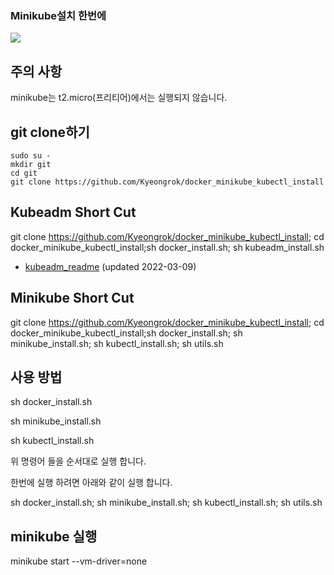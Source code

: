 ### Minikube설치 한번에

<img src="https://img.shields.io/badge/kubernetes-brightgreen?logo=Kubernetes&logoColor=white"/>


## 주의 사항
minikube는 t2.micro(프리티어)에서는 실행되지 않습니다.



## git clone하기

```
sudo su -
mkdir git
cd git
git clone https://github.com/Kyeongrok/docker_minikube_kubectl_install
```

## Kubeadm Short Cut
git clone https://github.com/Kyeongrok/docker_minikube_kubectl_install; cd docker_minikube_kubectl_install;sh docker_install.sh; sh kubeadm_install.sh
- [kubeadm_readme](kubeadm_readme.md) (updated 2022-03-09)

## Minikube Short Cut
git clone https://github.com/Kyeongrok/docker_minikube_kubectl_install; cd docker_minikube_kubectl_install;sh docker_install.sh; sh minikube_install.sh; sh kubectl_install.sh; sh utils.sh

## 사용 방법

sh docker_install.sh

sh minikube_install.sh

sh kubectl_install.sh

위 명령어 들을 순서대로 실행 합니다.

한번에 실행 하려면 아래와 같이 실행 합니다.

sh docker_install.sh; sh minikube_install.sh; sh kubectl_install.sh; sh utils.sh

## minikube 실행

minikube start --vm-driver=none
